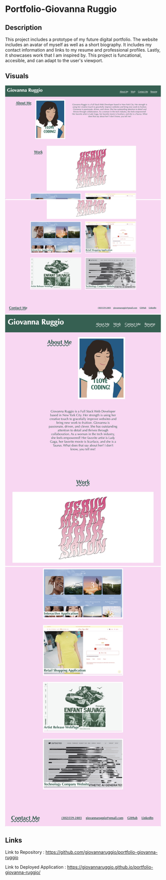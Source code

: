 # Portfolio-Giovanna Ruggio

## Description

This project includes a prototype of my future digital portfolio. The website includes an avatar of myself as well as a short biography. It includes my contact information and links to my resume and professional profiles. Lastly, it showcases work that I am inspired by. This project is funcational, accesible, and can adapt to the user's viewport.

## Visuals

<img src="./assets/images/toppage.jpg" alt="Top of Page-Desktop"/>

<img src="./assets/images/bottompage.jpg" alt="Bottom of Page-Desktop"/>

<img src="./assets/images/toppagephone.jpg" alt="Top of Page-Smartphone"/>

<img src="./assets/images/bottompagephone.jpg" alt="Bottom of Page-Smartphone"/>



## Links

Link to Repository : https://github.com/giovannaruggio/portfolio-giovanna-ruggio

Link to Deployed Application : https://giovannaruggio.github.io/portfolio-giovanna-ruggio/